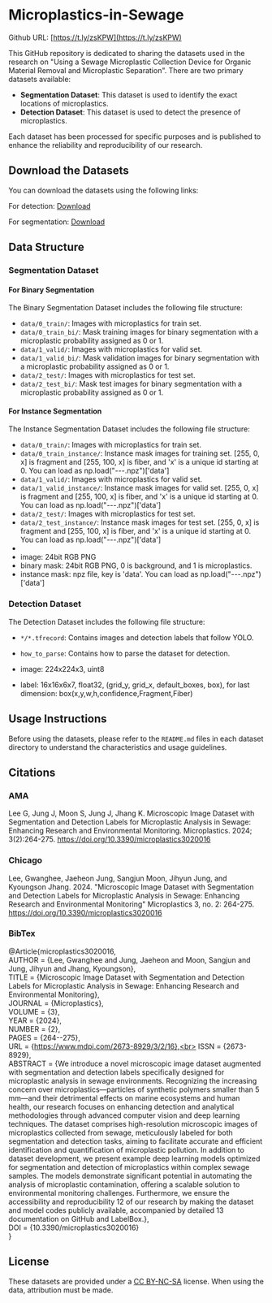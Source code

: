 # Microplastics-in-Sewage

Github URL: [https://t.ly/zsKPW](https://t.ly/zsKPW)

This GitHub repository is dedicated to sharing the datasets used in the research on "Using a Sewage Microplastic Collection Device for Organic Material Removal and Microplastic Separation". There are two primary datasets available:

- **Segmentation Dataset**: This dataset is used to identify the exact locations of microplastics.
- **Detection Dataset**: This dataset is used to detect the presence of microplastics.

Each dataset has been processed for specific purposes and is published to enhance the reliability and reproducibility of our research.

## Download the Datasets
You can download the datasets using the following links:

For detection:
[Download](https://drive.google.com/file/d/16AxDVzRzm6eEe8APx02x6eWGrGx8cmmz/view?usp=sharing)

For segmentation:
[Download](https://drive.google.com/file/d/1-VEBTmn7p71ZTuyMgiD5qY13pBLq_XCN/view?usp=sharing)

## Data Structure
### Segmentation Dataset

#### For Binary Segmentation
The Binary Segmentation Dataset includes the following file structure:
- `data/0_train/`: Images with microplastics for train set.
- `data/0_train_bi/`: Mask training images for binary segmentation with a microplastic probability assigned as 0 or 1.
- `data/1_valid/`: Images with microplastics for valid set.
- `data/1_valid_bi/`: Mask validation images for binary segmentation with a microplastic probability assigned as 0 or 1.
- `data/2_test/`: Images with microplastics for test set.
- `data/2_test_bi/`: Mask test images for binary segmentation with a microplastic probability assigned as 0 or 1.

#### For Instance Segmentation
The Instance Segmentation Dataset includes the following file structure:
- `data/0_train/`: Images with microplastics for train set.
- `data/0_train_instance/`: Instance mask images for training set. \[255, 0, x\] is fragment and \[255, 100, x\] is fiber, and 'x' is a unique id starting at 0. You can load as np.load("---.npz")\['data'\]
- `data/1_valid/`: Images with microplastics for valid set.
- `data/1_valid_instance/`: Instance mask images for valid set. \[255, 0, x\] is fragment and \[255, 100, x\] is fiber, and 'x' is a unique id starting at 0. You can load as np.load("---.npz")\['data'\]
- `data/2_test/`: Images with microplastics for test set.
- `data/2_test_instance/`: Instance mask images for test set. \[255, 0, x\] is fragment and \[255, 100, x\] is fiber, and 'x' is a unique id starting at 0. You can load as np.load("---.npz")\['data'\]
- 
- image: 24bit RGB PNG 
- binary mask: 24bit RGB PNG, 0 is background, and 1 is microplastics. 
- instance mask: npz file, key is 'data'. You can load as np.load("---.npz")\['data'\]

### Detection Dataset
The Detection Dataset includes the following file structure:
- `*/*.tfrecord`: Contains images and detection labels that follow YOLO.
- `how_to_parse`: Contains how to parse the dataset for detection.

- image: 224x224x3, uint8
- label: 16x16x6x7, float32, (grid_y, grid_x, default_boxes, box), for last dimension: box(x,y,w,h,confidence,Fragment,Fiber)

## Usage Instructions
Before using the datasets, please refer to the `README.md` files in each dataset directory to understand the characteristics and usage guidelines.

## Citations

### AMA
Lee G, Jung J, Moon S, Jung J, Jhang K. Microscopic Image Dataset with Segmentation and Detection Labels for Microplastic Analysis in Sewage: Enhancing Research and Environmental Monitoring. Microplastics. 2024; 3(2):264-275. https://doi.org/10.3390/microplastics3020016

### Chicago
Lee, Gwanghee, Jaeheon Jung, Sangjun Moon, Jihyun Jung, and Kyoungson Jhang. 2024. "Microscopic Image Dataset with Segmentation and Detection Labels for Microplastic Analysis in Sewage: Enhancing Research and Environmental Monitoring" Microplastics 3, no. 2: 264-275. https://doi.org/10.3390/microplastics3020016

### BibTex

@Article{microplastics3020016, <br>
AUTHOR = {Lee, Gwanghee and Jung, Jaeheon and Moon, Sangjun and Jung, Jihyun and Jhang, Kyoungson},<br>
TITLE = {Microscopic Image Dataset with Segmentation and Detection Labels for Microplastic Analysis in Sewage: Enhancing Research and Environmental Monitoring},<br>
JOURNAL = {Microplastics},<br>
VOLUME = {3},<br>
YEAR = {2024},<br>
NUMBER = {2},<br>
PAGES = {264--275},<br>
URL = {https://www.mdpi.com/2673-8929/3/2/16},<br>
ISSN = {2673-8929},<br>
ABSTRACT = {We introduce a novel microscopic image dataset augmented with segmentation and detection labels specifically designed for microplastic analysis in sewage environments. Recognizing the increasing concern over microplastics—particles of synthetic polymers smaller than 5 mm—and their detrimental effects on marine ecosystems and human health, our research focuses on enhancing detection and analytical methodologies through advanced computer vision and deep learning techniques. The dataset comprises high-resolution microscopic images of microplastics collected from sewage, meticulously labeled for both segmentation and detection tasks, aiming to facilitate accurate and efficient identification and quantification of microplastic pollution. In addition to dataset development, we present example deep learning models optimized for segmentation and detection of microplastics within complex sewage samples. The models demonstrate significant potential in automating the analysis of microplastic contamination, offering a scalable solution to environmental monitoring challenges. Furthermore, we ensure the accessibility and reproducibility 12 of our research by making the dataset and model codes publicly available, accompanied by detailed 13 documentation on GitHub and LabelBox.},<br>
DOI = {10.3390/microplastics3020016}<br>
}





## License
These datasets are provided under a [CC BY-NC-SA](https://creativecommons.org/licenses/by-nc-sa/4.0/) license. When using the data, attribution must be made.


